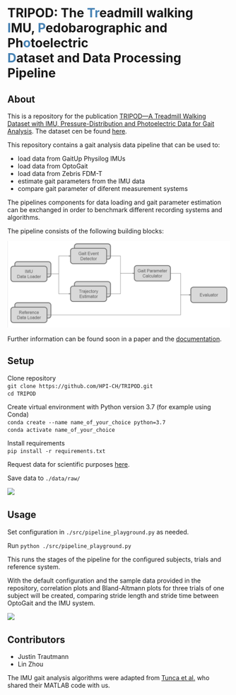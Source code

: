 # TRIPOD: The <span style="color:SteelBlue">Tr</span>eadmill walking <br><span style="color:SteelBlue">I</span>MU, <span style="color:SteelBlue">P</span>edobarographic and Ph<span style="color:SteelBlue">o</span>toelectric <br><span style="color:SteelBlue">D</span>ataset and Data Processing Pipeline

## About

This is a repository for the publication [TRIPOD—A Treadmill Walking Dataset with IMU, Pressure-Distribution and Photoelectric Data for Gait Analysis](https://doi.org/10.3390/data6090095). The dataset cen be found [here](https://doi.org/10.5281/zenodo.5070771).

This repository contains a gait analysis data pipeline that can be used to:
 * load data from GaitUp Physilog IMUs 
 * load data from OptoGait
 * load data from Zebris FDM-T
 * estimate gait parameters from the IMU data
 * compare gait parameter of diferent measurement systems
 
The pipelines components for data loading and gait parameter estimation can be
exchanged in order to benchmark different recording systems and algorithms.

The pipeline consists of the following building blocks:

![](docs/pipeline_overview.png)

Further information can be found soon in a paper and the [documentation](https://hpi-ch.github.io/TRIPOD).

## Setup

Clone repository \
```git clone https://github.com/HPI-CH/TRIPOD.git``` \
```cd TRIPOD```

Create virtual environment with Python version 3.7 (for example using Conda) \
```conda create --name name_of_your_choice python=3.7``` \
```conda activate name_of_your_choice```

Install requirements \
```pip install -r requirements.txt```

Request data for scientific purposes [here](https://doi.org/10.5281/zenodo.5070771).

Save data to ```./data/raw/```

![](docs/data_recording.gif)

## Usage

Set configuration in ```./src/pipeline_playground.py``` as needed.

Run ```python ./src/pipeline_playground.py```

This runs the stages of the pipeline for the configured subjects, trials and reference system.

With the default configuration and the sample data provided in the repository, correlation plots and Bland-Altmann plots for three trials of one subject will be created, comparing stride length and stride time between OptoGait and the IMU system.

![](docs/example_outputs.jpg)


## Contributors

* Justin Trautmann
* Lin Zhou

The IMU gait analysis algorithms were adapted from [Tunca et al.](https://doi.org/10.3390/s17040825) who shared their MATLAB code with us.
